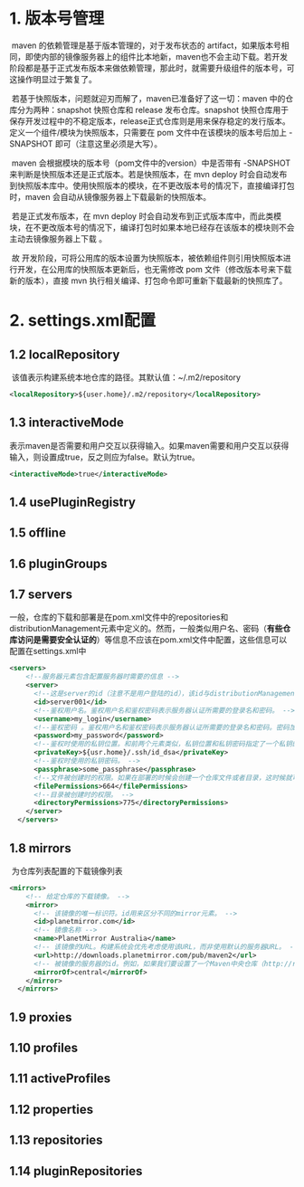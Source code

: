 



# 1. 版本号管理

​		maven 的依赖管理是基于版本管理的，对于发布状态的 artifact，如果版本号相同，即使内部的镜像服务器上的组件比本地新，maven也不会主动下载。若开发阶段都是基于正式发布版本来做依赖管理，那此时，就需要升级组件的版本号，可这操作明显过于繁复了。

​		若基于快照版本，问题就迎刃而解了，maven已准备好了这一切：maven 中的仓库分为两种：snapshot 快照仓库和 release 发布仓库。snapshot 快照仓库用于保存开发过程中的不稳定版本，release正式仓库则是用来保存稳定的发行版本。定义一个组件/模块为快照版本，只需要在 pom 文件中在该模块的版本号后加上 -SNAPSHOT 即可（注意这里必须是大写）。

​		maven 会根据模块的版本号（pom文件中的version）中是否带有 -SNAPSHOT 来判断是快照版本还是正式版本。若是快照版本，在 mvn deploy 时会自动发布到快照版本库中。使用快照版本的模块，在不更改版本号的情况下，直接编译打包时，maven 会自动从镜像服务器上下载最新的快照版本。

​		若是正式发布版本，在 mvn deploy 时会自动发布到正式版本库中，而此类模块，在不更改版本号的情况下，编译打包时如果本地已经存在该版本的模块则不会主动去镜像服务器上下载 。

​		故 开发阶段，可将公用库的版本设置为快照版本，被依赖组件则引用快照版本进行开发，在公用库的快照版本更新后，也无需修改 pom 文件（修改版本号来下载新的版本），直接 mvn 执行相关编译、打包命令即可重新下载最新的快照库了。

# 2. settings.xml配置

## 1.2  localRepository

​		该值表示构建系统本地仓库的路径。其默认值：~/.m2/repository

```xml
<localRepository>${user.home}/.m2/repository</localRepository>
```

## 1.3 interactiveMode

​		表示maven是否需要和用户交互以获得输入。如果maven需要和用户交互以获得输入，则设置成true，反之则应为false。默认为true。

```xml
<interactiveMode>true</interactiveMode>
```

## 1.4 usePluginRegistry





## 1.5 offline





## 1.6 pluginGroups





## 1.7 servers

​		一般，仓库的下载和部署是在pom.xml文件中的repositories和distributionManagement元素中定义的。然而，一般类似用户名、密码（**有些仓库访问是需要安全认证的**）等信息不应该在pom.xml文件中配置，这些信息可以配置在settings.xml中

```xml
<servers>
    <!--服务器元素包含配置服务器时需要的信息 -->
    <server>
      <!--这是server的id（注意不是用户登陆的id），该id与distributionManagement中repository元素的id相匹配。 -->
      <id>server001</id>
      <!--鉴权用户名。鉴权用户名和鉴权密码表示服务器认证所需要的登录名和密码。 -->
      <username>my_login</username>
      <!--鉴权密码 。鉴权用户名和鉴权密码表示服务器认证所需要的登录名和密码。密码加密功能已被添加到2.1.0 +。详情请访问密码加密页面 -->
      <password>my_password</password>
      <!--鉴权时使用的私钥位置。和前两个元素类似，私钥位置和私钥密码指定了一个私钥的路径（默认是${user.home}/.ssh/id_dsa）以及如果需要的话，一个密语。将来passphrase和password元素可能会被提取到外部，但目前它们必须在settings.xml文件以纯文本的形式声明。 -->
      <privateKey>${usr.home}/.ssh/id_dsa</privateKey>
      <!--鉴权时使用的私钥密码。 -->
      <passphrase>some_passphrase</passphrase>
      <!--文件被创建时的权限。如果在部署的时候会创建一个仓库文件或者目录，这时候就可以使用权限（permission）。这两个元素合法的值是一个三位数字，其对应了unix文件系统的权限，如664，或者775。 -->
      <filePermissions>664</filePermissions>
      <!--目录被创建时的权限。 -->
      <directoryPermissions>775</directoryPermissions>
    </server>
  </servers>
```

## 1.8 mirrors

​		为仓库列表配置的下载镜像列表

```xml
<mirrors>
    <!-- 给定仓库的下载镜像。 -->
    <mirror>
      <!-- 该镜像的唯一标识符。id用来区分不同的mirror元素。 -->
      <id>planetmirror.com</id>
      <!-- 镜像名称 -->
      <name>PlanetMirror Australia</name>
      <!-- 该镜像的URL。构建系统会优先考虑使用该URL，而非使用默认的服务器URL。 -->
      <url>http://downloads.planetmirror.com/pub/maven2</url>
      <!-- 被镜像的服务器的id。例如，如果我们要设置了一个Maven中央仓库（http://repo.maven.apache.org/maven2/）的镜像，就需要将该元素设置成central。这必须和中央仓库的id central完全一致。 -->
      <mirrorOf>central</mirrorOf>
    </mirror>
  </mirrors>
```

## 1.9 proxies

## 1.10 profiles

## 1.11 activeProfiles

## 1.12 properties

## 1.13 repositories

## 1.14 pluginRepositories



